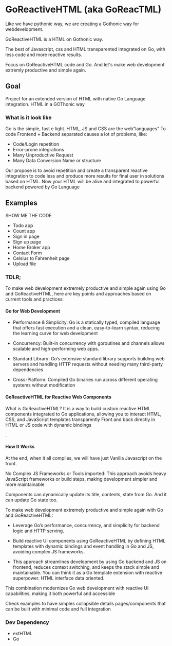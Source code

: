 # GoReactiveHTML (aka GoReacTML)
Like we have pythonic way, we are creating a Gothonic way for webdevelopment.

GoReactiveHTML is a HTML on Gothonic way. 

The best of Javascript, css and HTML transparented integrated on Go, with less code and more reactive results.

Focus on GoReactiveHTML code and Go. And let's make web development extremly productive and simple again.

## Goal
Project for an extended version of HTML with native Go Language integration. HTML in a GOThonic way

### What is it look like
Go is the simple, fast e light.
HTML, JS and CSS are the web"languages"
To code Frontend + Backend separated causes a lot of problems, like:
- Code/Login repetition
- Error-prone integrations
- Many Unproductive Request
- Many Data Conversion Name or structure

Our propose is to avoid repetition and create a transparent reactive integration to code less and produce more results for final user in solutions based on HTML. Now your HTML will be alive and integrated to powerful backend powered by Go Language

## Examples
SHOW ME THE CODE
- Todo app
- Count app
- Sign in page
- Sign up page
- Home Broker app
- Contact Form
- Celsius to Fahrenheit page
- Upload file


### TDLR; 

To make web development extremely productive and simple again using Go and GoReactiveHTML, here are key points and approaches based on current tools and practices:

#### Go for Web Development
* Performance & Simplicity: Go is a statically typed, compiled language that offers fast execution and a clean, easy-to-learn syntax, reducing the learning curve for web development

* Concurrency: Built-in concurrency with goroutines and channels allows scalable and high-performing web apps.

* Standard Library: Go’s extensive standard library supports building web servers and handling HTTP requests without needing many third-party dependencies

* Cross-Platform: Compiled Go binaries run across different operating systems without modification

#### GoReactiveHTML for Reactive Web Components

What is GoReactiveHTML? It is a way to build custom reactive HTML components integrated to Go applications, allowing you to interact HTML, CSS, and JavaScript templates transparently Front and back directly in HTML or JS code with dynamic bindings

.

#### How It Works

At the end, when it all compiles, we will have just Vanilla Javascript on the front. 

No Complex JS Frameworks or Tools imported: This approach avoids heavy JavaScript frameworks or build steps, making development simpler and more maintainable

Components can dynamically update its title, contents, state from Go. And it can update Go state too.

To make web development extremely productive and simple again with Go and GoReactiveHTML:

* Leverage Go’s performance, concurrency, and simplicity for backend logic and HTTP serving.

* Build reactive UI components using GoReactiveHTML by defining HTML templates with dynamic bindings and event handling in Go and JS, avoiding complex JS frameworks.

* This approach streamlines development by using Go backend and JS on frontend, reduces context switching, and keeps the stack simple and maintainable. You can think it as a Go template extension with reactive superpower. HTML interface data oriented.

This combination modernizes Go web development with reactive UI capabilities, making it both powerful and accessible

Check examples to have simples collapsible details pages/components that can be built with minimal code and full integration

### Dev Dependency
 - extHTML
 - Go
